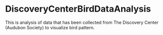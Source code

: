 # DiscoveryCenterBirdDataAnalysis
This is analysis of data that has been collected from The Discovery Center (Audubon Society) to visualize bird pattern.
